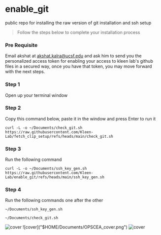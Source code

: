 # enable_git
public repo for installing the raw version of git installation and ssh setup

> Follow the steps below to complete your installation process

### Pre Requisite
Email akshat at akshat.kalra@ucsf.edu and ask him to send you the personalized access token for enabling your access to kleen lab's github files in a secured way, once you have that token, you may move forward with the next steps.

### Step 1
Open up your terminal window

### Step 2
Copy this command below, paste it in the window and press Enter to run it 

`curl -L -o ~/Documents/check_git.sh https://raw.githubusercontent.com/Kleen-Lab/fetch_clip_setup/refs/heads/main/check_git.sh`

### Step 3
Run the following command 

`curl -L -o ~/Documents/ssh_key_gen.sh https://raw.githubusercontent.com/Kleen-Lab/enable_git/refs/heads/main/ssh_key_gen.sh`

### Step 4
Run the following commands one after the other

`~/Documents/ssh_key_gen.sh`

`~/Documents/check_git.sh`

![cover]($HOME/Documents/OPSCEA_cover.png)
![cover]("$HOME/Documents/OPSCEA_cover.png")
![cover]("$HOME/Documents/OPSCEA_cover.png")
